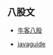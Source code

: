 ## 八股文

- [牛客八股](https://www.nowcoder.com/issue/tutorial?tutorialId=94&uuid=36e2c89b4b4641f8b3c566758fdc879d)

- [javaguide](https://javaguide.cn/)

